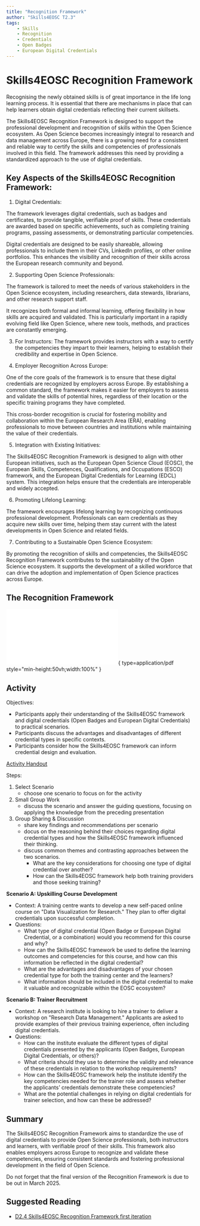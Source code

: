 ```yaml
---
title: "Recognition Framework"
author: "Skills4EOSC T2.3"
tags: 
    - Skills
    - Recognition
    - Credentials
    - Open Badges
    - European Digital Credentials
---
```


# Skills4EOSC Recognition Framework

Recognising the newly obtained skills is of great importance in the life long learning process. It is essential that there are mechanisms in place that can help learners obtain digital credentials reflecting their current skillsets.

The Skills4EOSC Recognition Framework is designed to support the professional development and recognition of skills within the Open Science ecosystem. As Open Science becomes increasingly integral to research and data management across Europe, there is a growing need for a consistent and reliable way to certify the skills and competencies of professionals involved in this field. The framework addresses this need by providing a standardized approach to the use of digital credentials.

## Key Aspects of the Skills4EOSC Recognition Framework:

1. Digital Credentials:

The framework leverages digital credentials, such as badges and certificates, to provide tangible, verifiable proof of skills. These credentials are awarded based on specific achievements, such as completing training programs, passing assessments, or demonstrating particular competencies.

Digital credentials are designed to be easily shareable, allowing professionals to include them in their CVs, LinkedIn profiles, or other online portfolios. This enhances the visibility and recognition of their skills across the European research community and beyond.

2. Supporting Open Science Professionals:

The framework is tailored to meet the needs of various stakeholders in the Open Science ecosystem, including researchers, data stewards, librarians, and other research support staff.

It recognizes both formal and informal learning, offering flexibility in how skills are acquired and validated. This is particularly important in a rapidly evolving field like Open Science, where new tools, methods, and practices are constantly emerging.

3. For Instructors:
The framework provides instructors with a way to certify the competencies they impart to their learners, helping to establish their credibility and expertise in Open Science.

4. Employer Recognition Across Europe:

One of the core goals of the framework is to ensure that these digital credentials are recognized by employers across Europe. By establishing a common standard, the framework makes it easier for employers to assess and validate the skills of potential hires, regardless of their location or the specific training programs they have completed.

This cross-border recognition is crucial for fostering mobility and collaboration within the European Research Area (ERA), enabling professionals to move between countries and institutions while maintaining the value of their credentials.

5. Integration with Existing Initiatives:

The Skills4EOSC Recognition Framework is designed to align with other European initiatives, such as the European Open Science Cloud (EOSC), the European Skills, Competences, Qualifications, and Occupations (ESCO) framework, and the European Digital Credentials for Learning (EDCL) system. This integration helps ensure that the credentials are interoperable and widely accepted.

6. Promoting Lifelong Learning:

The framework encourages lifelong learning by recognizing continuous professional development. Professionals can earn credentials as they acquire new skills over time, helping them stay current with the latest developments in Open Science and related fields.

7. Contributing to a Sustainable Open Science Ecosystem:

By promoting the recognition of skills and competencies, the Skills4EOSC Recognition Framework contributes to the sustainability of the Open Science ecosystem. It supports the development of a skilled workforce that can drive the adoption and implementation of Open Science practices across Europe.

## The Recognition Framework

![Recognition Framework](../attachments/Skills4EOSC-RecognitionFramework.pdf){ type=application/pdf style="min-height:50vh;width:100%" }


## Activity

Objectives:

- Participants apply their understanding of the Skills4EOSC framework and digital credentials (Open Badges and European Digital Credentials) to practical scenarios.
- Participants discuss the advantages and disadvantages of different credential types in specific contexts.
- Participants consider how the Skills4EOSC framework can inform credential design and evaluation.

[Activity Handout](./attachments/Scenarios+Guidelines_RF.pdf)

Steps:

1. Select Scenario
    - choose one scenario to focus on for the activity
2. Small Group Work
    - discuss the scenario and answer the guiding questions, focusing on applying the knowledge from the preceding presentation
3. Group Sharing & Discussion
    - share  key findings and recommendations per scenario
    - docus on the reasoning behind their choices regarding digital credential types and how the Skills4EOSC framework influenced their thinking.
    - discuss common themes and contrasting approaches between the two scenarios. 
        - What are the key considerations for choosing one type of digital credential over another? 
        - How can the Skills4EOSC framework help both training providers and those seeking training?

**Scenario A: Upskilling Course Development**

- Context: A training centre wants to develop a new self-paced online course on "Data Visualization for Research." They plan to offer digital credentials upon successful completion.
- Questions: 
    - What type of digital credential (Open Badge or European Digital Credential, or a combination) would you recommend for this course and why?
    - How can the Skills4EOSC framework be used to define the learning outcomes and competencies for this course, and how can this information be reflected in the digital credential?
    - What are the advantages and disadvantages of your chosen credential type for both the training center and the learners?
    - What information should be included in the digital credential to make it valuable and recognizable within the EOSC ecosystem?

**Scenario B: Trainer Recruitment**

- Context: A research institute is looking to hire a trainer to deliver a workshop on "Research Data Management." Applicants are asked to provide examples of their previous training experience, often including digital credentials.
- Questions: 
    - How can the institute evaluate the different types of digital credentials presented by the applicants (Open Badges, European Digital Credentials, or others)?
    - What criteria should they use to determine the validity and relevance of these credentials in relation to the workshop requirements?
    - How can the Skills4EOSC framework help the institute identify the key competencies needed for the trainer role and assess whether the applicants’ credentials demonstrate these competencies?
    - What are the potential challenges in relying on digital credentials for trainer selection, and how can these be addressed?

## Summary

The Skills4EOSC Recognition Framework aims to standardize the use of digital credentials to provide Open Science professionals, both instructors and learners, with verifiable proof of their skills. This framework also enables employers across Europe to recognize and validate these competencies, ensuring consistent standards and fostering professional development in the field of Open Science.

Do not forget that the final version of the Recognition Framework is due to be out in March 2025.

## Suggested Reading

- [D2.4 Skills4EOSC Recognition Framework first iteration](https://zenodo.org/records/14797078)


